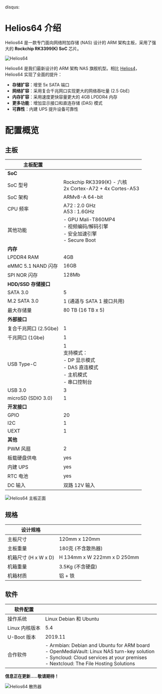 disqus:

# Helios64 介绍

Helios64 是一款专门面向网络附加存储 (NAS) 设计的 ARM 架构主板，采用了强大的 **Rockchip RK3399(K) SoC** 芯片。

![Helios64](/helios64/img/intro/helios64.png)

Helios64 是我们最新设计的 ARM 架构 NAS 旗舰机型。相比 [Helios4](/helios4/intro)，Helios64 实现了全面的提升：

* **存储扩容**：增至 5x SATA 端口
* **网络扩容**：采用复合千兆网口实现更大的网络吞吐量 (2.5 GbE)
* **内存扩容**：采用速度更快容量更大的 4GB LPDDR4 内存
* **更多功能**：增加显示接口和直连存储 (DAS) 模式
* **可靠性**：内建 UPS 提升设备可靠性

# 配置概览

## 主板

|**主板配置**||
|------------|-----------|
|**SoC**||
|SoC 型号|Rockchip RK3399(K) - 六核<br>2x Cortex-A72 + 4x Cortes-A53 |
|SoC 架构|ARMv8-A 64-bit|
|CPU 频率|A72 : 2.0 GHz<br> A53 : 1.6GHz |
|其他功能|- GPU Mali-T860MP4<br>- 视频编码/解码引擎<br>- 安全加速引擎<br>- Secure Boot|
|**内存**||
|LPDDR4 RAM|4GB|
|eMMC 5.1 NAND 闪存|16GB|
|SPI NOR 闪存|128Mb|
|**HDD/SSD 存储接口**||
|SATA 3.0 |5|
|M.2 SATA 3.0 |1 (通道与 SATA 1 接口共用)|
|最大存储量|80 TB (16 TB x 5)|
|**外部接口**||
|复合千兆网口 (2.5Gbe)|1|
|千兆网口 (1Gbe)|1|
|USB Type-C|1<br>支持模式：<br>- DP 显示模式<br>- DAS 直连模式<br>- 主机模式<br>- 串口控制台
|USB 3.0|3|
|microSD (SDIO 3.0)|1|
|**开发接口**||
|GPIO|20|
|I2C|1|
|UEXT|1|
|**其他**||
|PWM 风扇|2|
|板载硬盘供电|yes|
|内建 UPS|yes|
|RTC 电池|yes|
|DC 输入|双路 12V 输入|

![Helios64 主板正面](/helios64/img/intro/helios64-top-view.jpg)


## 规格


|**设计规格**||
|------------|-----------|
|主板尺寸|120mm x 120mm|
|主板重量|180克 (不含散热器)|
|机箱尺寸 (H x W x D)|H 134mm x W 222mm x D 250mm|
|机箱重量|3.5Kg (不含硬盘)|
|机箱材质|铝 + 铁|

## 软件

|**软件配置**||
|------------|-----------|
|操作系统|Linux Debian 和 Ubuntu|
|Linux 内核版本|5.4
|U-Boot 版本|2019.11
|合作软件|- Armbian: Debian and Ubuntu for ARM board<br>- OpenMediaVault: Linux NAS turn-key solution<br>- Syncloud: Cloud services at your premises<br>- Nextcloud: The File Hosting Solutions|


**信息正在更新.....敬请期待！**

![Helios64 散热器](/helios64/img/intro/helios64-heatsink.jpg)
